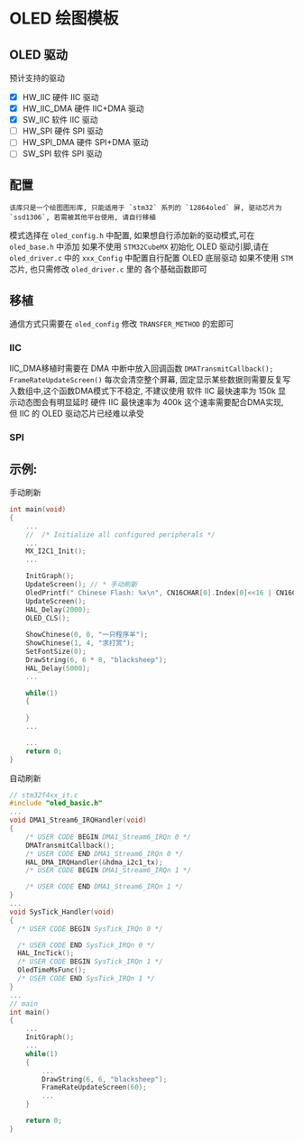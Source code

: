 # OLED 绘图模板

## OLED 驱动
预计支持的驱动
* [x]   HW_IIC              硬件 IIC 驱动
* [x]   HW_IIC_DMA          硬件 IIC+DMA 驱动
* [x]   SW_IIC              软件 IIC 驱动
* [ ]   HW_SPI              硬件 SPI 驱动
* [ ]   HW_SPI_DMA          硬件 SPI+DMA 驱动
* [ ]   SW_SPI              软件 SPI 驱动

## 配置
	该库只是一个绘图图形库, 只能适用于 `stm32` 系列的 `12864oled` 屏, 驱动芯片为 `ssd1306`, 若需被其他平台使用, 请自行移植
模式选择在 `oled_config.h` 中配置, 如果想自行添加新的驱动模式,可在 `oled_base.h` 中添加
如果不使用 `STM32CubeMX` 初始化 OLED 驱动引脚,请在 `oled_driver.c` 中的 `xxx_Config` 中配置自行配置 OLED 底层驱动
如果不使用 `STM` 芯片, 也只需修改 `oled_driver.c` 里的 各个基础函数即可

## 移植
通信方式只需要在 `oled_config` 修改 `TRANSFER_METHOD` 的宏即可
### IIC
IIC_DMA移植时需要在 DMA 中断中放入回调函数 `DMATransmitCallback();`
`FrameRateUpdateScreen()` 每次会清空整个屏幕, 固定显示某些数据则需要反复写入数组中,这个函数DMA模式下不稳定, 不建议使用
软件 IIC 最快速率为 150k 显示动态图会有明显延时
硬件 IIC 最快速率为 400k 这个速率需要配合DMA实现, 但 IIC 的 OLED 驱动芯片已经难以承受
### SPI


## 示例:
手动刷新
```c
int main(void)
{
	...
	//  /* Initialize all configured peripherals */
	...
  	MX_I2C1_Init();
	...

  	InitGraph();
	UpdateScreen();	// * 手动刷新
  	OledPrintf(" Chinese Flash: %x\n", CN16CHAR[0].Index[0]<<16 | CN16CHAR[0].Index[1]<<8 | CN16CHAR[0].Index[2]);
  	UpdateScreen();
	HAL_Delay(2000);
	OLED_CLS();
  
  	ShowChinese(0, 0, "一只程序羊");
	ShowChinese(1, 4, "求打赏");
	SetFontSize(0);
	DrawString(6, 6 * 8, "blacksheep");
  	HAL_Delay(5000);
	...

  	while(1)
	{
		
	}
	...

	...
	return 0;
}
```
自动刷新
```c
// stm32f4xx_it.c
#include "oled_basic.h"
...
void DMA1_Stream6_IRQHandler(void)
{
	/* USER CODE BEGIN DMA1_Stream6_IRQn 0 */
  	DMATransmitCallback();
  	/* USER CODE END DMA1_Stream6_IRQn 0 */
  	HAL_DMA_IRQHandler(&hdma_i2c1_tx);
  	/* USER CODE BEGIN DMA1_Stream6_IRQn 1 */

  	/* USER CODE END DMA1_Stream6_IRQn 1 */
}
...
void SysTick_Handler(void)
{
  /* USER CODE BEGIN SysTick_IRQn 0 */

  /* USER CODE END SysTick_IRQn 0 */
  HAL_IncTick();
  /* USER CODE BEGIN SysTick_IRQn 1 */
  OledTimeMsFunc();
  /* USER CODE END SysTick_IRQn 1 */
}
...
// main 
int main()
{
	...
	InitGraph();
	...
	while(1)
	{
		...
		DrawString(6, 6, "blacksheep");
    	FrameRateUpdateScreen(60);
		...
	}

	return 0;
}
``` 

